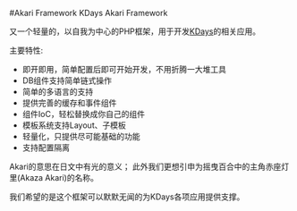 #Akari Framework
KDays Akari Framework

又一个轻量的，以自我为中心的PHP框架，用于开发[KDays](http://kdays.net)的相关应用。

主要特性:

- 即开即用，简单配置后即可开始开发，不用折腾一大堆工具
- DB组件支持简单链式操作
- 简单的多语言的支持
- 提供完善的缓存和事件组件
- 组件IoC，轻松替换成你自己的组件
- 模板系统支持Layout、子模板
- 轻量化，只提供尽可能基础的功能
- 支持配置隔离



Akari的意思在日文中有光的意义；
此外我们更想引申为摇曳百合中的主角赤座灯里(Akaza Akari)的名称。 

我们希望的是这个框架可以默默无闻的为KDays各项应用提供支撑。
